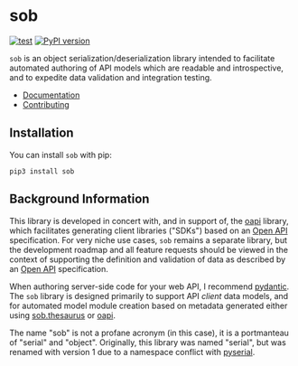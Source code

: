 # sob

[![test](https://github.com/enorganic/sob/actions/workflows/test.yml/badge.svg)](https://github.com/enorganic/sob/actions/workflows/test.yml)
[![PyPI version](https://badge.fury.io/py/sob.svg?icon=si%3Apython)](https://badge.fury.io/py/sob)

`sob` is an object serialization/deserialization library intended to facilitate
automated authoring of API models which are readable and introspective, and to
expedite data validation and integration testing.

- [Documentation](https://sob.enorganic.org)
- [Contributing](https://sob.enorganic.org/contributing)

## Installation

You can install `sob` with pip:

```shell
pip3 install sob
```

## Background Information

This library is developed in concert with, and in support of, the
[oapi](https://enorganic.github.io/oapi/) library, which facilitates
generating client libraries ("SDKs") based on an
[Open API](https://www.openapis.org/) specification. For very niche use cases,
`sob` remains a separate library, but the development roadmap and all feature
requests should be viewed in the context of supporting the definition and
validation of data as described by an [Open API](https://www.openapis.org/)
specification.

When authoring server-side code for your web API, I recommend
[pydantic](https://docs.pydantic.dev/latest/). The `sob` library is designed
primarily to support API *client* data models, and for automated model module
creation based on metadata generated either using
[sob.thesaurus](https://sob.enorganic.org/api/thesaurus) or
[oapi](https://oapi.enorganic.org/).

The name "sob" is not a profane acronym (in this case), it is a portmanteau
of "serial" and "object". Originally, this library was named "serial",
but was renamed with version 1 due to a namespace conflict with
[pyserial](https://pyserial.readthedocs.io/en/latest/).

